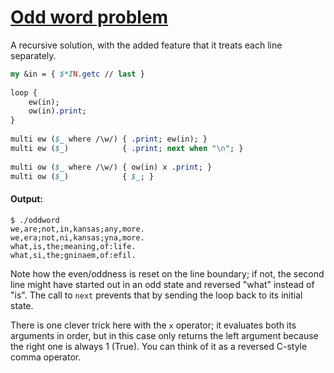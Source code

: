 [1]: https://rosettacode.org/wiki/Odd_word_problem

# [Odd word problem][1]

A recursive solution, with the added feature that it treats each line separately.

```perl
my &in = { $*IN.getc // last }
 
loop {
    ew(in);
    ow(in).print;
}
 
multi ew ($_ where /\w/) { .print; ew(in); }
multi ew ($_)            { .print; next when "\n"; }
 
multi ow ($_ where /\w/) { ow(in) x .print; }
multi ow ($_)            { $_; }
```

#### Output:
```
$ ./oddword
we,are;not,in,kansas;any,more.
we,era;not,ni,kansas;yna,more.
what,is,the;meaning,of:life.
what,si,the;gninaem,of:efil.
```


Note how the even/oddness is reset on the line boundary; if not, the second line might have started out in an odd state and reversed "what" instead of "is". The call to `next` prevents that by sending the loop back to its initial state.



There is one clever trick here with the `x` operator; it evaluates both its arguments in order, but in this case only returns the left argument because the right one is always 1 (True). You can think of it as a reversed C-style comma operator.